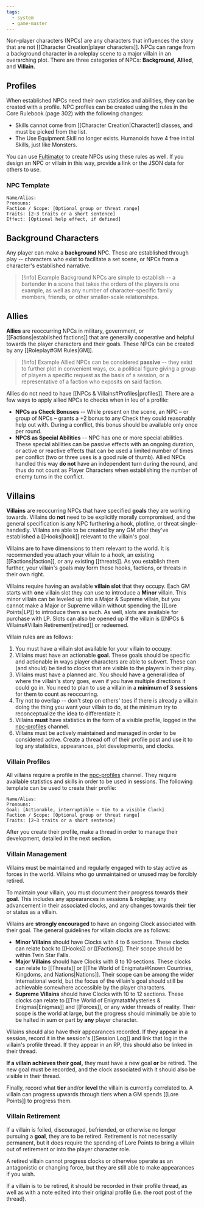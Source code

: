 ```yaml
---
tags:
  - system
  - game-master
---
```

Non-player characters (NPCs) are any characters that influences the story that are not [[Character Creation|player characters]]. NPCs can range from a background character in a roleplay scene to a major villain in an overarching plot. There are three categories of NPCs: **Background**, **Allied**, and **Villain.**

## Profiles
When established NPCs need their own statistics and abilities, they can be created with a profile. NPC profiles can be created using the rules in the Core Rulebook (page 302) with the following changes:
* Skills cannot come from [[Character Creation|Character]] classes, and must be picked from the list.
* The Use Equipment Skill no longer exists. Humanoids have 4 free initial Skills, just like Monsters.

You can use [Fultimator](https://fabula-ultima-helper.web.app/) to create NPCs using these rules as well. If you design an NPC or villain in this way, provide a link or the JSON data for others to use.
### NPC Template

```
Name/Alias:  
Pronouns: 
Faction / Scope: [Optional group or threat range]
Traits: [2–3 traits or a short sentence]
Effect: [Optional help effect, if defined]
```
## Background Characters
Any player can make a **background** NPC. These are established through play -- characters who exist to facilitate a set scene, or NPCs from a character's established narrative.

> [!info] Example
> Background NPCs are simple to establish -- a bartender in a scene that takes the orders of the players is one example, as well as any number of character-specific family members, friends, or other smaller-scale relationships.
## Allies
**Allies** are reoccurring NPCs in military, government, or [[Factions|established factions]] that are generally cooperative and helpful towards the player characters and their goals. These NPCs can be created by any [[Roleplay#GM Rules|GM]].

> [!info] Example
>  Allied NPCs can be considered **passive** -- they exist to further plot in convenient ways, ex. a political figure giving a group of players a specific request as the basis of a session, or a representative of a faction who exposits on said faction.

Allies do not need to have [[NPCs & Villains#Profiles|profiles]]. There are a few ways to apply allied NPCs to checks when in leu of a profile:
* **NPCs as Check Bonuses** -- While present on the scene, an NPC – or group of NPCs – grants a +2 bonus to any Check they could reasonably help out with. During a conflict, this bonus should be available only once per round.
* **NPCS as Special Abilities** -- NPC has one or more special abilities. These special abilities can be passive effects with an ongoing duration, or active or reactive effects that can be used a limited number of times per conflict (two or three uses is a good rule of thumb). Allied NPCs handled this way **do not** have an independent turn during the round, and thus do not count as Player Characters when establishing the number of enemy turns in the conflict.
## Villains
**Villains** are reoccurring NPCs that have specified **goals** they are working towards. Villains do **not** need to be explicitly morally compromised, and the general specification is any NPC furthering a hook, plotline, or threat single-handedly. Villains are able to be created by any GM after they've established a [[Hooks|hook]] relevant to the villain's goal.

Villains are to have dimensions to them relevant to the world. It is recommended you attach your villain to a hook, an existing [[Factions|faction]], or any existing [[threats]]. As you establish them further, your villain's goals may form these hooks, factions, or threats in their own right.

Villains require having an available **villain slot** that they occupy. Each GM starts with **one** villain slot they can use to introduce a **Minor** villain. This minor villain can be leveled up into a Major & Supreme villain, but you cannot make a Major or Supreme villain without spending the [[Lore Points|LP]] to introduce them as such. As well, slots are available for purchase with LP. Slots can also be opened up if the villain is [[NPCs & Villains#Villain Retirement|retired]] or redeemed.

Villain rules are as follows:
1. You must have a villain slot available for your villain to occupy.
2. Villains must have an actionable **goal**. These goals should be specific and actionable in ways player characters are able to subvert. These can (and should) be tied to clocks that are visible to the players in their play.
3. Villains must have a planned arc. You should have a general idea of where the villain's story goes, even if you have multiple directions it could go in. You need to plan to use a villain in a **minimum of 3 sessions** for them to count as reoccurring.
4. Try not to overlap -- don't step on others' toes if there is already a villain doing the thing you want your villain to do, at the minimum try to reconceptualize the idea to differentiate it.
5. Villains **must** have statistics in the form of a visible profile, logged in the [npc-profiles](https://discord.com/channels/1382793642871099392/1394808243704037436) channel.
6. Villains must be actively maintained and managed in order to be considered active. Create a thread off of their profile post and use it to log any statistics, appearances, plot developments, and clocks.
### Villain Profiles
All villains require a profile in the [npc-profiles](https://discord.com/channels/1382793642871099392/1394808243704037436) channel. They require available statistics and skills in order to be used in sessions. The following template can be used to create their profile:

```
Name/Alias:  
Pronouns: 
Goal: [Actionable, interruptible — tie to a visible Clock]  
Faction / Scope: [Optional group or threat range]
Traits: [2–3 traits or a short sentence]
```

After you create their profile, make a thread in order to manage their development, detailed in the next section.
### Villain Management
Villains must be maintained and regularly engaged with to stay active as forces in the world. Villains who go unmaintained or unused may be forcibly retired.

To maintain your villain, you must document their progress towards their **goal**. This includes any appearances in sessions & roleplay, any advancement in their associated clocks, and any changes towards their tier or status as a villain.

Villains are **strongly encouraged** to have an ongoing Clock associated with their goal. The general guidelines for villain clocks are as follows:
* **Minor Villains** should have Clocks with 4 to 6 sections. These clocks can relate back to [[Hooks]] or [[Factions]]. Their scope should be within Twin Star Falls.
* **Major Villains** should have Clocks with 8 to 10 sections. These clocks can  relate to [[Threats]] or [[The World of Enigmata#Known Countries, Kingdoms, and Nations|Nations]]. Their scope can be among the wider international world, but the focus of the villain's goal should still be achievable somewhere accessible by the player characters.
* **Supreme Villains** should have Clocks with 10 to 12 sections. These clocks can relate to [[The World of Enigmata#Mysteries & Enigmas|Enigmas]] and [[Forces]], or any wider threads of reality. Their scope is the world at large, but the progress should minimally be able to be halted in sum or part by **any** player character.

Villains should also have their appearances recorded. If they appear in a session, record it in the session's [[Session Log]] and link that log in the villain's profile thread. If they appear in an RP, this should also be linked in their thread.

**If a villain achieves their goal,** they must have a new goal **or** be retired. The new goal must be recorded, and the clock associated with it should also be visible in their thread.

Finally, record what **tier** and/or **level** the villain is currently correlated to. A villain can progress upwards through tiers when a GM spends [[Lore Points]] to progress them.
### Villain Retirement
If a villain is foiled, discouraged, befriended, or otherwise no longer pursuing a **goal**, they are to be retired. Retirement is not necessarily permanent, but it does require the spending of Lore Points to bring a villain out of retirement or into the player character role.

A retired villain cannot progress clocks or otherwise operate as an antagonistic or changing force, but they are still able to make appearances if you wish.

If a villain is to be retired, it should be recorded in their profile thread, as well as with a note edited into their original profile (i.e. the root post of the thread).
